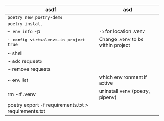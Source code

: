 
| asdf                                                 | asd                               |
| ---------------------------------------------------- | --------------------------------- |
| `poetry new poetry-demo`                             |                                   |
| `poetry install`                                     |                                   |
| `~ env info` -p                                      | `-p` for location .venv           |
| `~ config virtualenvs.in-project true`               | Change .venv to be within project |
| ~ shell                                              |                                   |
| ~ add requests                                       |                                   |
| ~ remove requests                                    |                                   |
| ~ env list                                           | which environment if active       |
| rm -rf .venv                                         | uninstall venv (poetry, pipenv)   |
| poetry export -f requirements.txt > requirements.txt |                                   |
